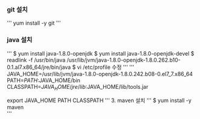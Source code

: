 ### git 설치
  '''
yum install -y git
  '''
### java 설치
  '''
$ yum install java-1.8.0-openjdk
$ yum install java-1.8.0-openjdk-devel
$ readlink -f /usr/bin/java
  /usr/lib/jvm/java-1.8.0-openjdk-1.8.0.262.b10-0.1.al7.x86_64/jre/bin/java
$ vi /etc/profile 수정
  '''
  '''
JAVA_HOME=/usr/lib/jvm/java-1.8.0-openjdk-1.8.0.242.b08-0.el7_7.x86_64
PATH=$PATH:$JAVA_HOME/bin
CLASSPATH=$JAVA_HOME/jre/lib:$JAVA_HOME/lib/tools.jar

export JAVA_HOME PATH CLASSPATH
  '''
3. maven 설치
  '''
$ yum install -y maven  
  '''
